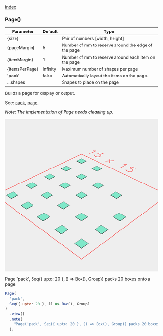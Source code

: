 [index](../../nb/api/index.md)
### Page()
Parameter|Default|Type
---|---|---
{size}||Pair of numbers [width, height]
{pageMargin}|5|Number of mm to reserve around the edge of the page
{itemMargin}|1|Number of mm to reserve around each item on the page
{itemsPerPage}|Infinity|Maximum number of shapes per page
'pack'|false|Automatically layout the items on the page.
...shapes||Shapes to place on the page

Builds a page for display or output.

See: [pack](../../nb/api/pack.nb), [page](#https://raw.githubusercontent.com/jsxcad/JSxCAD/master/nb/api/page.md).

_Note: The implementation of Page needs cleaning up._

![Image](Page.md.$2.png)

Page('pack', Seq({ upto: 20 }, () => Box(), Group)) packs 20 boxes onto a page.

```JavaScript
Page(
  'pack',
  Seq({ upto: 20 }, () => Box(), Group)
)
  .view()
  .note(
    "Page('pack', Seq({ upto: 20 }, () => Box(), Group)) packs 20 boxes onto a page."
  );
```
